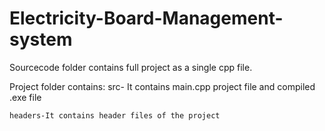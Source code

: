 # Electricity-Board-Management-system

Sourcecode folder contains full project as a single cpp file.

Project folder contains:
	src- It contains main.cpp project file and compiled .exe file
		
	headers-It contains header files of the project
